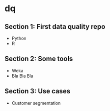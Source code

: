 # dq

## Section 1: First data quality repo
- Python
- R
## Section 2: Some tools
- Weka
- Bla Bla Bla
## Section 3: Use cases
- Customer segmentation

